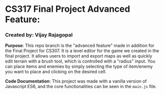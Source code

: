 # CS317 Final Project Advanced Feature:
### Created by: Vijay Rajagopal

**Purpose**: This repo branch is the "advanced feature" made in addition for the Final Project for CS307. It is a level editor for the game we created in the final project. It allows users to import and export maps as well as quickly edit terrain with a brush tool, which is controlled with a "radius" input. You can place items and enemies by simply selecting the type of item/enemy you want to place and clicking on the desired cell.

**Code Documentation**: This project was made with a vanilla version of Javascript ES6, and the core functionalities can be seen in the `main.js` file.